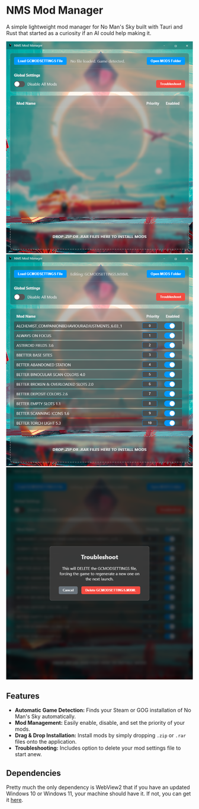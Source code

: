 # NMS Mod Manager

A simple lightweight mod manager for No Man's Sky built with Tauri and Rust that started as a curiosity if an AI could help making it.

![Screenshot](screenshots/Screenshot1.png)
![Screenshot](screenshots/Screenshot2.png)
![Screenshot](screenshots/Screenshot3.png)

## Features

*   **Automatic Game Detection:** Finds your Steam or GOG installation of No Man's Sky automatically.
*   **Mod Management:** Easily enable, disable, and set the priority of your mods.
*   **Drag & Drop Installation:** Install mods by simply dropping `.zip` or `.rar` files onto the application.
*   **Troubleshooting:** Includes option to delete your mod settings file to start anew.

## Dependencies

Pretty much the only dependency is WebView2 that if you have an updated Windows 10 or Windows 11, your machine should have it.
If not, you can get it [here](https://developer.microsoft.com/en-us/microsoft-edge/webview2?form=MA13LH#download).